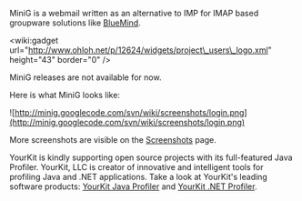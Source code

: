 MiniG is a webmail written as an alternative to IMP for IMAP based groupware solutions like [BlueMind](http://www.blue-mind.net/).

&lt;wiki:gadget url="http://www.ohloh.net/p/12624/widgets/project\_users\_logo.xml" height="43"  border="0" /&gt;

MiniG releases are not available for now.

Here is what MiniG looks like:

![http://minig.googlecode.com/svn/wiki/screenshots/login.png](http://minig.googlecode.com/svn/wiki/screenshots/login.png)

More screenshots are visible on the [Screenshots](Screenshots.md) page.

YourKit is kindly supporting open source projects with its full-featured Java Profiler.
YourKit, LLC is creator of innovative and intelligent tools for profiling Java and .NET applications. Take a look at YourKit's leading software products: [YourKit Java Profiler](http://www.yourkit.com/java/profiler/index.jsp) and [YourKit .NET Profiler](http://www.yourkit.com/.net/profiler/index.jsp).